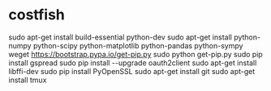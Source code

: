 # costfish

sudo apt-get install build-essential python-dev
sudo apt-get install python-numpy python-scipy python-matplotlib python-pandas python-sympy
weget https://bootstrap.pypa.io/get-pip.py
sudo python get-pip.py
sudo pip install gspread
sudo pip install --upgrade oauth2client
sudo apt-get install libffi-dev
sudo pip install PyOpenSSL
sudo apt-get install git
sudo apt-get install tmux
